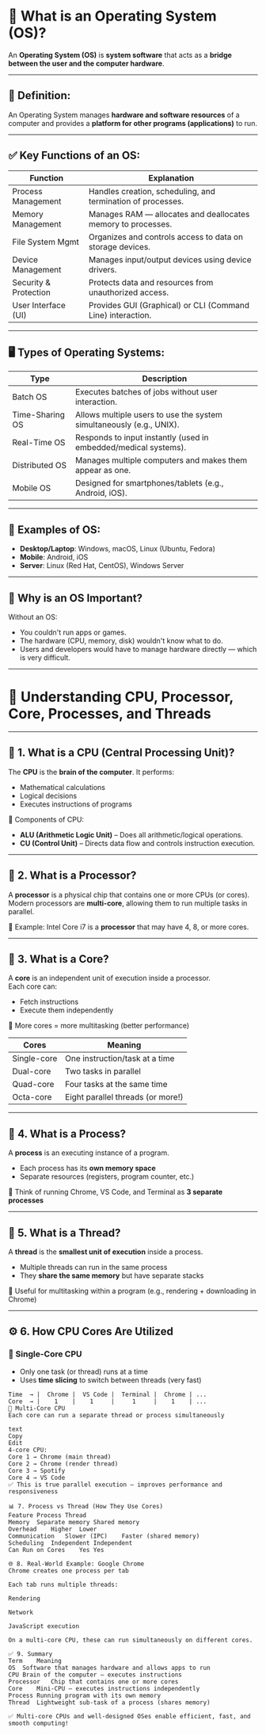 # 🧠 What is an Operating System (OS)?

An **Operating System (OS)** is **system software** that acts as a **bridge between the user and the computer hardware**.

---

## 🔧 Definition:
An Operating System manages **hardware and software resources** of a computer and provides a **platform for other programs (applications)** to run.

---

## ✅ Key Functions of an OS:

| Function             | Explanation                                                    |
|----------------------|----------------------------------------------------------------|
| Process Management   | Handles creation, scheduling, and termination of processes.    |
| Memory Management    | Manages RAM — allocates and deallocates memory to processes.   |
| File System Mgmt     | Organizes and controls access to data on storage devices.      |
| Device Management    | Manages input/output devices using device drivers.             |
| Security & Protection| Protects data and resources from unauthorized access.          |
| User Interface (UI)  | Provides GUI (Graphical) or CLI (Command Line) interaction.    |

---

## 🖥️ Types of Operating Systems:

| Type             | Description                                                                 |
|------------------|------------------------------------------------------------------------------|
| Batch OS         | Executes batches of jobs without user interaction.                          |
| Time-Sharing OS  | Allows multiple users to use the system simultaneously (e.g., UNIX).         |
| Real-Time OS     | Responds to input instantly (used in embedded/medical systems).              |
| Distributed OS   | Manages multiple computers and makes them appear as one.                     |
| Mobile OS        | Designed for smartphones/tablets (e.g., Android, iOS).                       |

---

## 📱 Examples of OS:

- **Desktop/Laptop**: Windows, macOS, Linux (Ubuntu, Fedora)
- **Mobile**: Android, iOS
- **Server**: Linux (Red Hat, CentOS), Windows Server

---

## 🎯 Why is an OS Important?

Without an OS:
- You couldn't run apps or games.
- The hardware (CPU, memory, disk) wouldn't know what to do.
- Users and developers would have to manage hardware directly — which is very difficult.

---

# 🧠 Understanding CPU, Processor, Core, Processes, and Threads

---

## 🚀 1. What is a CPU (Central Processing Unit)?

The **CPU** is the **brain of the computer**. It performs:
- Mathematical calculations
- Logical decisions
- Executes instructions of programs

🧩 Components of CPU:
- **ALU (Arithmetic Logic Unit)** – Does all arithmetic/logical operations.
- **CU (Control Unit)** – Directs data flow and controls instruction execution.

---

## 🧠 2. What is a Processor?

A **processor** is a physical chip that contains one or more CPUs (or cores).  
Modern processors are **multi-core**, allowing them to run multiple tasks in parallel.

📌 Example: Intel Core i7 is a **processor** that may have 4, 8, or more cores.

---

## 🔗 3. What is a Core?

A **core** is an independent unit of execution inside a processor.  
Each core can:
- Fetch instructions
- Execute them independently

🧠 More cores = more multitasking (better performance)

| Cores       | Meaning                                 |
|-------------|------------------------------------------|
| Single-core | One instruction/task at a time           |
| Dual-core   | Two tasks in parallel                    |
| Quad-core   | Four tasks at the same time              |
| Octa-core   | Eight parallel threads (or more!)        |

---

## 🔄 4. What is a Process?

A **process** is an executing instance of a program.
- Each process has its **own memory space**
- Separate resources (registers, program counter, etc.)

📌 Think of running Chrome, VS Code, and Terminal as **3 separate processes**

---

## 🧵 5. What is a Thread?

A **thread** is the **smallest unit of execution** inside a process.
- Multiple threads can run in the same process
- They **share the same memory** but have separate stacks

📌 Useful for multitasking within a program (e.g., rendering + downloading in Chrome)

---

## ⚙️ 6. How CPU Cores Are Utilized

### 🔹 Single-Core CPU
- Only one task (or thread) runs at a time
- Uses **time slicing** to switch between threads (very fast)

```text
Time  → |  Chrome |  VS Code |  Terminal |  Chrome | ...
Core  → |    1    |    1     |     1     |    1    | ...
🔹 Multi-Core CPU
Each core can run a separate thread or process simultaneously

text
Copy
Edit
4-core CPU:
Core 1 → Chrome (main thread)  
Core 2 → Chrome (render thread)  
Core 3 → Spotify  
Core 4 → VS Code  
✅ This is true parallel execution — improves performance and responsiveness

📊 7. Process vs Thread (How They Use Cores)
Feature	Process	Thread
Memory	Separate memory	Shared memory
Overhead	Higher	Lower
Communication	Slower (IPC)	Faster (shared memory)
Scheduling	Independent	Independent
Can Run on Cores	Yes	Yes

🌐 8. Real-World Example: Google Chrome
Chrome creates one process per tab

Each tab runs multiple threads:

Rendering

Network

JavaScript execution

On a multi-core CPU, these can run simultaneously on different cores.

✅ 9. Summary
Term	Meaning
OS	Software that manages hardware and allows apps to run
CPU	Brain of the computer — executes instructions
Processor	Chip that contains one or more cores
Core	Mini-CPU — executes instructions independently
Process	Running program with its own memory
Thread	Lightweight sub-task of a process (shares memory)

✅ Multi-core CPUs and well-designed OSes enable efficient, fast, and smooth computing!